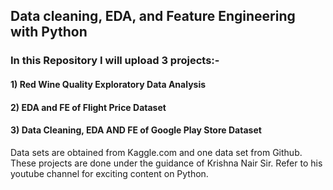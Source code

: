 ## Data cleaning, EDA, and Feature Engineering with Python
### In this Repository I will upload 3 projects:-
#### 1) Red Wine Quality Exploratory Data Analysis
#### 2) EDA and FE of Flight Price Dataset
#### 3) Data Cleaning, EDA AND FE of Google Play Store Dataset


Data sets are obtained from Kaggle.com and one data set from Github. These projects are done under the guidance of Krishna Nair Sir. Refer to his youtube channel for exciting content on Python.
